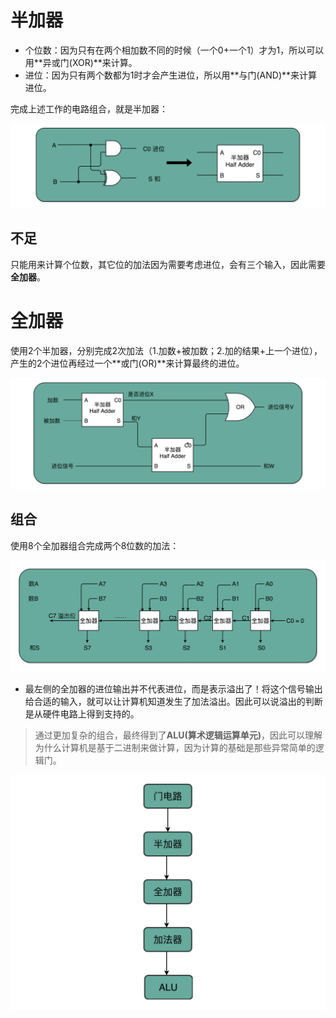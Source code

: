 # 半加器

- 个位数：因为只有在两个相加数不同的时候（一个0+一个1）才为1，所以可以用**异或门(XOR)**来计算。
- 进位：因为只有两个数都为1时才会产生进位，所以用**与门(AND)**来计算进位。

完成上述工作的电路组合，就是半加器：

![image](https://raw.githubusercontent.com/ingangi/blog/master/img/half_adder.jpg)

## 不足

只能用来计算个位数，其它位的加法因为需要考虑进位，会有三个输入，因此需要**全加器**。

# 全加器

使用2个半加器，分别完成2次加法（1.加数+被加数；2.加的结果+上一个进位），产生的2个进位再经过一个**或门(OR)**来计算最终的进位。

![image](https://raw.githubusercontent.com/ingangi/blog/master/img/full_adder.jpg)

## 组合

使用8个全加器组合完成两个8位数的加法：

![image](https://raw.githubusercontent.com/ingangi/blog/master/img/full_adder_8.jpeg)

- 最左侧的全加器的进位输出并不代表进位，而是表示溢出了！将这个信号输出给合适的输入，就可以让计算机知道发生了加法溢出。因此可以说溢出的判断是从硬件电路上得到支持的。

> 通过更加复杂的组合，最终得到了**ALU(算术逻辑运算单元)**，因此可以理解为什么计算机是基于二进制来做计算，因为计算的基础是那些异常简单的逻辑门。

![image](https://raw.githubusercontent.com/ingangi/blog/master/img/add_alu.jpg)